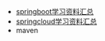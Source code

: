 
- [springboot学习资料汇总](http://www.ityouknow.com/springboot/2015/12/30/springboot-collect.html)
- [springcloud学习资料汇总](http://www.ityouknow.com/springcloud/2016/12/30/springcloud-collect.html)
- maven 
